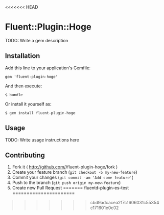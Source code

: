 <<<<<<< HEAD
# Fluent::Plugin::Hoge

TODO: Write a gem description

## Installation

Add this line to your application's Gemfile:

    gem 'fluent-plugin-hoge'

And then execute:

    $ bundle

Or install it yourself as:

    $ gem install fluent-plugin-hoge

## Usage

TODO: Write usage instructions here

## Contributing

1. Fork it ( http://github.com/<my-github-username>/fluent-plugin-hoge/fork )
2. Create your feature branch (`git checkout -b my-new-feature`)
3. Commit your changes (`git commit -am 'Add some feature'`)
4. Push to the branch (`git push origin my-new-feature`)
5. Create new Pull Request
=======
fluentd-plugin-es-test
======================
>>>>>>> cbd9adcacea2f7c1606031c55354c171601e0c02
